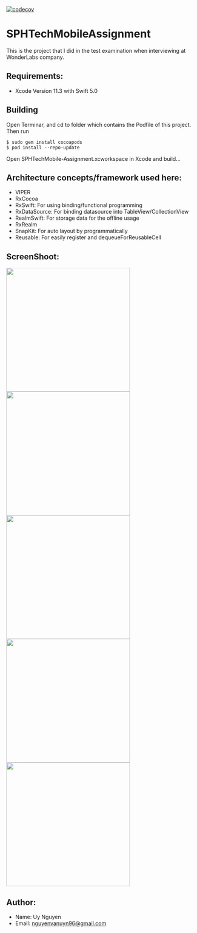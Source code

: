 [![codecov](https://codecov.io/gh/nguyenvanuyn96/SPHTechMobileAssignment/branch/master/graph/badge.svg)](https://codecov.io/gh/nguyenvanuyn96/SPHTechMobileAssignment)

# SPHTechMobileAssignment
This is the project that I did in the test examination when interviewing at WonderLabs company.

## Requirements: 
* Xcode Version 11.3 with Swift 5.0

## Building
Open Terminar, and cd to folder which contains the Podfile of this project. 
Then run
```
$ sudo gem install cocoapods
$ pod install --repo-update
```
Open SPHTechMobile-Assignment.xcworkspace in Xcode and build...

## Architecture concepts/framework used here:
* VIPER 
* RxCocoa
* RxSwift: For using binding/functional programming
* RxDataSource: For binding datasource into TableView/CollectionView
* RealmSwift: For storage data for the offline usage
* RxRealm
* SnapKit: For auto layout by programmatically
* Reusable: For easily register and dequeueForReusableCell

## ScreenShoot:
<img src="https://github.com/nguyenvanuyn96/SPHTechMobileAssignment/blob/master/screenshot_main.png" width="326">  <img src="https://github.com/nguyenvanuyn96/SPHTechMobileAssignment/blob/master/screenshot_pulltorefresh.png" width="326"> <img src="https://github.com/nguyenvanuyn96/SPHTechMobileAssignment/blob/master/screenshot_loadmore.png" width="326"> <img src="https://github.com/nguyenvanuyn96/SPHTechMobileAssignment/blob/master/screenshot_viewdetail_all.png" width="326"> <img src="https://github.com/nguyenvanuyn96/SPHTechMobileAssignment/blob/master/screenshot_viewdetail_down.png" width="326"> 

## Author:
* Name: Uy Nguyen
* Email: nguyenvanuyn96@gmail.com
